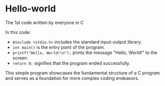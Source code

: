 # Hello-world
The 1st code written by everyone in C

In this code:
- `#include <stdio.h>` includes the standard input-output library.
- `int main()` is the entry point of the program.
- `printf("Hello, World!\n");` prints the message "Hello, World!" to the screen.
- `return 0;` signifies that the program ended successfully.

This simple program showcases the fundamental structure of a C program and serves as a foundation for more complex coding endeavors.